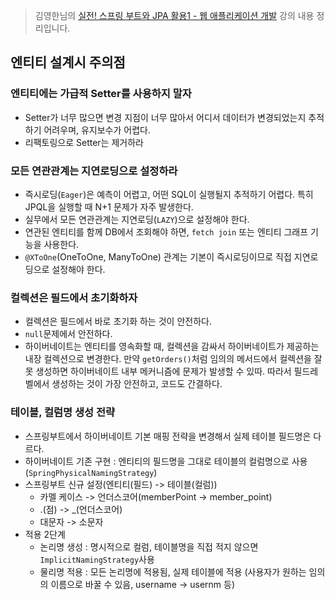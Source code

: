 > 김영한님의 [실전! 스프링 부트와 JPA 활용1 - 웹 애플리케이션 개발](https://www.inflearn.com/course/%EC%8A%A4%ED%94%84%EB%A7%81%EB%B6%80%ED%8A%B8-JPA-%ED%99%9C%EC%9A%A9-1) 강의 내용 정리입니다.

## 엔티티 설계시 주의점
### 엔티티에는 가급적 Setter를 사용하지 말자
- Setter가 너무 많으면 변경 지점이 너무 많아서 어디서 데이터가 변경되었는지 추적하기 어려우며, 유지보수가 어렵다.
- 리팩토링으로 Setter는 제거하라

### 모든 연관관계는 지연로딩으로 설정하라
- 즉시로딩(`Eager`)은 예측이 어렵고, 어떤 SQL이 실행될지 추적하기 어렵다. 특히 JPQL을 실행할 때 N+1 문제가 자주 발생한다.
- 실무에서 모든 연관관계는 지연로딩(`LAZY`)으로 설정해야 한다.
- 연관된 엔티티를 함께 DB에서 조회해야 하면, `fetch join` 또는 엔티티 그래프 기능을 사용한다.
- `@XToOne`(OneToOne, ManyToOne) 관계는 기본이 즉시로딩이므로 직접 지연로딩으로 설정해야 한다.

### 컬렉션은 필드에서 초기화하자
- 컬렉션은 필드에서 바로 초기화 하는 것이 안전하다.
- `null`문제에서 안전하다.
- 하이버네이트는 엔티티를 영속화할 때, 컬렉션을 감싸서 하이버네이트가 제공하는 내장 컬렉션으로 변경한다. 만약 `getOrders()`처럼 임의의 메서드에서 컬렉션을 잘못 생성하면 하이버네이트 내부 메커니즘에 문제가 발생할 수 있따. 따라서 필드레벨에서 생성하는 것이 가장 안전하고, 코드도 간결하다.

### 테이블, 컬럼명 생성 전략
- 스프링부트에서 하이버네이트 기본 매핑 전략을 변경해서 실제 테이블 필드명은 다르다.
- 하이버네이트 기존 구현 : 엔티티의 필드명을 그대로 테이블의 컬럼명으로 사용 (`SpringPhysicalNamingStrategy`)
- 스프링부트 신규 설정(엔티티(필드) -> 테이블(컬럼))
  - 카멜 케이스 -> 언더스코어(memberPoint -> member_point)
  - .(점) -> _(언더스코어)
  - 대문자 -> 소문자
- 적용 2단계
  - 논리명 생성 : 명시적으로 컬럼, 테이블명을 직접 적지 않으면 `ImplicitNamingStrategy`사용
  - 물리명 적용 : 모든 논리명에 적용됨, 실제 테이블에 적용 (사용자가 원하는 임의의 이름으로 바꿀 수 있음, username -> usernm 등)
